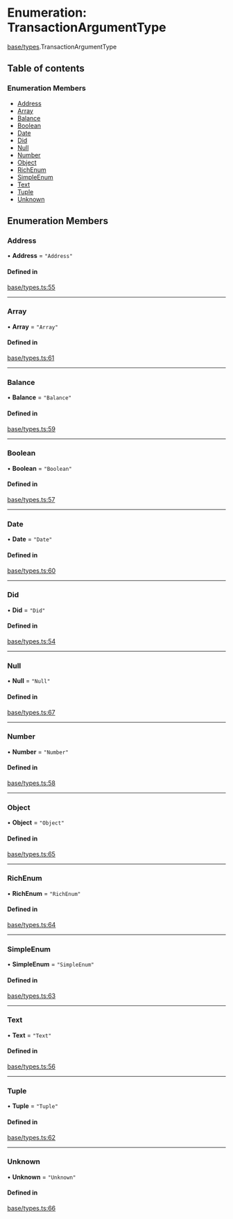 # Enumeration: TransactionArgumentType

[base/types](../wiki/base.types).TransactionArgumentType

## Table of contents

### Enumeration Members

- [Address](../wiki/base.types.TransactionArgumentType#address)
- [Array](../wiki/base.types.TransactionArgumentType#array)
- [Balance](../wiki/base.types.TransactionArgumentType#balance)
- [Boolean](../wiki/base.types.TransactionArgumentType#boolean)
- [Date](../wiki/base.types.TransactionArgumentType#date)
- [Did](../wiki/base.types.TransactionArgumentType#did)
- [Null](../wiki/base.types.TransactionArgumentType#null)
- [Number](../wiki/base.types.TransactionArgumentType#number)
- [Object](../wiki/base.types.TransactionArgumentType#object)
- [RichEnum](../wiki/base.types.TransactionArgumentType#richenum)
- [SimpleEnum](../wiki/base.types.TransactionArgumentType#simpleenum)
- [Text](../wiki/base.types.TransactionArgumentType#text)
- [Tuple](../wiki/base.types.TransactionArgumentType#tuple)
- [Unknown](../wiki/base.types.TransactionArgumentType#unknown)

## Enumeration Members

### Address

• **Address** = ``"Address"``

#### Defined in

[base/types.ts:55](https://github.com/PolymeshAssociation/polymesh-sdk/blob/8a9e72221/src/base/types.ts#L55)

___

### Array

• **Array** = ``"Array"``

#### Defined in

[base/types.ts:61](https://github.com/PolymeshAssociation/polymesh-sdk/blob/8a9e72221/src/base/types.ts#L61)

___

### Balance

• **Balance** = ``"Balance"``

#### Defined in

[base/types.ts:59](https://github.com/PolymeshAssociation/polymesh-sdk/blob/8a9e72221/src/base/types.ts#L59)

___

### Boolean

• **Boolean** = ``"Boolean"``

#### Defined in

[base/types.ts:57](https://github.com/PolymeshAssociation/polymesh-sdk/blob/8a9e72221/src/base/types.ts#L57)

___

### Date

• **Date** = ``"Date"``

#### Defined in

[base/types.ts:60](https://github.com/PolymeshAssociation/polymesh-sdk/blob/8a9e72221/src/base/types.ts#L60)

___

### Did

• **Did** = ``"Did"``

#### Defined in

[base/types.ts:54](https://github.com/PolymeshAssociation/polymesh-sdk/blob/8a9e72221/src/base/types.ts#L54)

___

### Null

• **Null** = ``"Null"``

#### Defined in

[base/types.ts:67](https://github.com/PolymeshAssociation/polymesh-sdk/blob/8a9e72221/src/base/types.ts#L67)

___

### Number

• **Number** = ``"Number"``

#### Defined in

[base/types.ts:58](https://github.com/PolymeshAssociation/polymesh-sdk/blob/8a9e72221/src/base/types.ts#L58)

___

### Object

• **Object** = ``"Object"``

#### Defined in

[base/types.ts:65](https://github.com/PolymeshAssociation/polymesh-sdk/blob/8a9e72221/src/base/types.ts#L65)

___

### RichEnum

• **RichEnum** = ``"RichEnum"``

#### Defined in

[base/types.ts:64](https://github.com/PolymeshAssociation/polymesh-sdk/blob/8a9e72221/src/base/types.ts#L64)

___

### SimpleEnum

• **SimpleEnum** = ``"SimpleEnum"``

#### Defined in

[base/types.ts:63](https://github.com/PolymeshAssociation/polymesh-sdk/blob/8a9e72221/src/base/types.ts#L63)

___

### Text

• **Text** = ``"Text"``

#### Defined in

[base/types.ts:56](https://github.com/PolymeshAssociation/polymesh-sdk/blob/8a9e72221/src/base/types.ts#L56)

___

### Tuple

• **Tuple** = ``"Tuple"``

#### Defined in

[base/types.ts:62](https://github.com/PolymeshAssociation/polymesh-sdk/blob/8a9e72221/src/base/types.ts#L62)

___

### Unknown

• **Unknown** = ``"Unknown"``

#### Defined in

[base/types.ts:66](https://github.com/PolymeshAssociation/polymesh-sdk/blob/8a9e72221/src/base/types.ts#L66)
